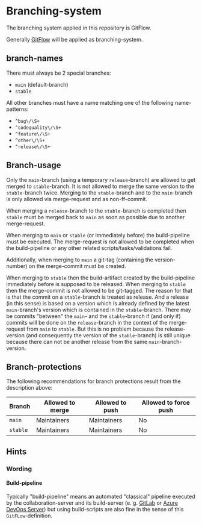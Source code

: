 # Branching-system

The branching system applied in this repository is GitFlow.

Generally [GitFlow](https://nvie.com/posts/a-successful-git-branching-model/) will be applied as branching-system.

## branch-names

There must always be 2 special branches:

- `main` (default-branch)
- `stable`

All other branches must have a name matching one of the following name-patterns:

- `^bug\/\S+`
- `^codequality\/\S+`
- `^feature\/\S+`
- `^other\/\S+`
- `^release\/\S+`

## Branch-usage

Only the `main`-branch (using a temporary `release`-branch) are allowed to get merged to `stable`-branch. It is not allowed to merge the same version to the `stable`-branch twice. Merging to the `stable`-branch and to the `main`-branch is only allowed via merge-request and as non-ff-commit.

When merging a `release`-branch to the `stable`-branch is completed then `stable` must be merged back to `main` as soon as possible due to another merge-request.

When merging to `main` or `stable` (or immediately before) the build-pipeline must be executed. The merge-request is not allowed to be completed when the build-pipeline or any other related scripts/tasks/validations fail.

Additionally, when merging to `main` a git-tag (containing the version-number) on the merge-commit must be created.

When merging to `stable` then the build-artifact created by the build-pipeline immediately before is supposed to be released.
When merging to `stable` then the merge-commit is not allowed to be git-tagged.
The reason for that is that the commit on a `stable`-branch is treated as release.
And a release (in this sense) is based on a version which is already defined by the latest `main`-branch's version which is contained in the `stable`-branch.
There may be commits "between" the `main`- and the `stable`-branch if (and only if) commits will be done on the `release`-branch in the context of the merge-request from `main` to `stable`.
But this is no problem because the release-version (and consequently the version of the `stable`-branch) is still unique because there can not be another release from the same `main`-branch-version.

## Branch-protections

The following recommendations for branch protections result from the description above:

| Branch   | Allowed to merge         | Allowed to push | Allowed to force push  |
|----------|--------------------------|-----------------|------------------------|
| `main`   | Maintainers              | Maintainers     |           No           |
| `stable` | Maintainers              | Maintainers     |           No           |

## Hints

### Wording

#### Build-pipeline

Typically "build-pipeline" means an automated "classical" pipeline executed by the collaboration-server and its build-server (e. g. [GitLab](https://gitlab.com/) or [Azure DevOps Server](https://azure.microsoft.com/en-us/services/devops/server)) but using build-scripts are also fine in the sense of this `GitFLow`-definition.
